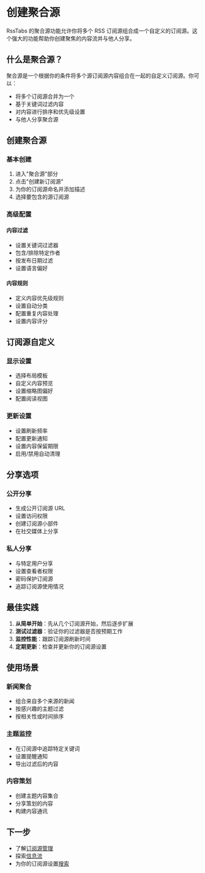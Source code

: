 # 创建聚合源

RssTabs 的聚合源功能允许你将多个 RSS 订阅源组合成一个自定义的订阅源。这个强大的功能帮助你创建聚焦的内容流并与他人分享。

## 什么是聚合源？

聚合源是一个根据你的条件将多个源订阅源内容组合在一起的自定义订阅源。你可以：

- 将多个订阅源合并为一个
- 基于关键词过滤内容
- 对内容进行排序和优先级设置
- 与他人分享聚合源

## 创建聚合源

### 基本创建

1. 进入"聚合源"部分
2. 点击"创建新订阅源"
3. 为你的订阅源命名并添加描述
4. 选择要包含的源订阅源

### 高级配置

#### 内容过滤

- 设置关键词过滤器
- 包含/排除特定作者
- 按发布日期过滤
- 设置语言偏好

#### 内容规则

- 定义内容优先级规则
- 设置自动分类
- 配置重复内容处理
- 设置内容评分

## 订阅源自定义

### 显示设置

- 选择布局模板
- 自定义内容预览
- 设置缩略图偏好
- 配置阅读视图

### 更新设置

- 设置刷新频率
- 配置更新通知
- 设置内容保留期限
- 启用/禁用自动清理

## 分享选项

### 公开分享

- 生成公开订阅源 URL
- 设置访问权限
- 创建订阅源小部件
- 在社交媒体上分享

### 私人分享

- 与特定用户分享
- 设置查看者权限
- 密码保护订阅源
- 追踪订阅源使用情况

## 最佳实践

1. **从简单开始**：先从几个订阅源开始，然后逐步扩展
2. **测试过滤器**：验证你的过滤器是否按预期工作
3. **监控性能**：跟踪订阅源刷新时间
4. **定期更新**：检查并更新你的订阅源设置

## 使用场景

### 新闻聚合
- 组合来自多个来源的新闻
- 按感兴趣的主题过滤
- 按相关性或时间排序

### 主题监控
- 在订阅源中追踪特定关键词
- 设置提醒通知
- 导出过滤后的内容

### 内容策划
- 创建主题内容集合
- 分享策划的内容
- 构建内容通讯

## 下一步

- 了解[订阅源管理](/zh/manage-poly-feed)
- 探索[信息流](/zh/information)
- 为你的订阅源设置[搜索](/zh/search)
